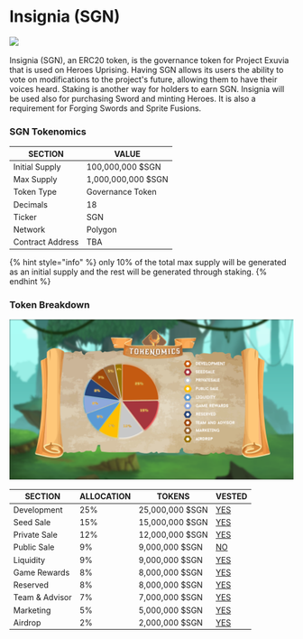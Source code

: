 # Insignia (SGN)

![](../../.gitbook/assets/273924197\_241463344753943\_7662091046184021214\_n.png)

Insignia (SGN), an ERC20 token, is the governance token for Project Exuvia that is used on Heroes Uprising. Having SGN allows its users the ability to vote on modifications to the project's future, allowing them to have their voices heard. Staking is another way for holders to earn SGN. Insignia will be used also for purchasing Sword and minting Heroes. It is also a requirement for Forging Swords and Sprite Fusions.

### SGN Tokenomics

| SECTION          | VALUE              |
| ---------------- | ------------------ |
| Initial Supply   | 100,000,000 $SGN   |
| Max Supply       | 1,000,000,000 $SGN |
| Token Type       | Governance Token   |
| Decimals         | 18                 |
| Ticker           | SGN                |
| Network          | Polygon            |
| Contract Address | TBA                |

{% hint style="info" %}
only 10% of the total max supply will be generated as an initial supply and the rest will be generated through staking.
{% endhint %}

### Token Breakdown

![](../../.gitbook/assets/CHART-TOKENOMICS.png)

| SECTION        | ALLOCATION | TOKENS          | VESTED                                                                                     |
| -------------- | ---------- | --------------- | ------------------------------------------------------------------------------------------ |
| Development    | 25%        | 25,000,000 $SGN | [YES](https://docs.heroesuprising.com/tokens-and-funds-information/token-release-schedule) |
| Seed Sale      | 15%        | 15,000,000 $SGN | [YES](https://docs.heroesuprising.com/tokens-and-funds-information/token-release-schedule) |
| Private Sale   | 12%        | 12,000,000 $SGN | [YES](https://docs.heroesuprising.com/tokens-and-funds-information/token-release-schedule) |
| Public Sale    | 9%         | 9,000,000 $SGN  | [NO](https://docs.heroesuprising.com/tokens-and-funds-information/token-release-schedule)  |
| Liquidity      | 9%         | 9,000,000 $SGN  | [YES](https://docs.heroesuprising.com/tokens-and-funds-information/token-release-schedule) |
| Game Rewards   | 8%         | 8,000,000 $SGN  | [YES](https://docs.heroesuprising.com/tokens-and-funds-information/token-release-schedule) |
| Reserved       | 8%         | 8,000,000 $SGN  | [YES](https://docs.heroesuprising.com/tokens-and-funds-information/token-release-schedule) |
| Team & Advisor | 7%         | 7,000,000 $SGN  | [YES](https://docs.heroesuprising.com/tokens-and-funds-information/token-release-schedule) |
| Marketing      | 5%         | 5,000,000 $SGN  | [YES](https://docs.heroesuprising.com/tokens-and-funds-information/token-release-schedule) |
| Airdrop        | 2%         | 2,000,000 $SGN  | [YES](https://docs.heroesuprising.com/tokens-and-funds-information/token-release-schedule) |

